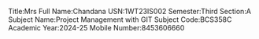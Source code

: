 Title:Mrs
Full Name:Chandana
USN:1WT23IS002
Semester:Third
Section:A
Subject Name:Project Management with GIT
Subject Code:BCS358C
Academic Year:2024-25
Mobile Number:8453606660


